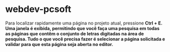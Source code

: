 # webdev-pcsoft

Para localizar rapidamente uma página no projeto atual, pressione <b>Ctrl + E<b />. Uma janela é exibida, permitindo que você faça uma pesquisa em todas as páginas que contêm o conjunto de letras digitadas na área de pesquisa. Tudo o que você precisa fazer é selecionar a página solicitada e validar para que esta página seja aberta no editor.
